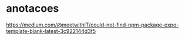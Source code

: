 # anotacoes

https://medium.com/@meetwithIT/could-not-find-npm-package-expo-template-blank-latest-3c922144d3f5
